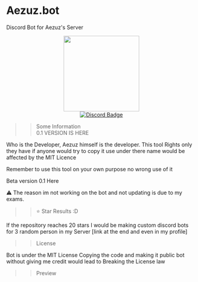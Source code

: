 # Aezuz.bot
Discord Bot for Aezuz's Server


<div id="header" align="center" >
  <img src="https://yt3.ggpht.com/sY97LfX4NK9TyRBr83px6spOLdM12IAnUrAeRTZDogxAFxQ_suegwV_JAiPawcWP3VVuVEhUPg=s176-c-k-c0x00ffffff-no-rj" width="200" height="200"/>
</div>

<div id="badges" align="center">
  <a href="https://discord.gg/p7j8XZq25B">
    <img src="https://img.shields.io/badge/Discord-blue?style=for-the-badge&logo=discord&logoColor=white" alt="Discord Badge"/>
  </a>
    </div>

>> Some Information      
0.1 VERSION IS HERE

Who is the Developer, Aezuz himself is the developer. This tool Rights only they have if anyone would try to copy it use under there name would be affected by the MIT Licence


Remember to use this tool on your own purpose no wrong use of it

Beta version 0.1 Here

⚠️ The reason im not working on the bot and not updating is due to my exams.


>> ⭐ Star Results :D

If the repository reaches 20 stars I would be making custom discord bots for 3 random person in my Server [link at the end and even in my profile]

>>License

Bot is under the MIT License
Copying the code and making it public bot without giving me credit would lead to Breaking the License law

>>Preview



